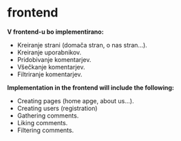 # frontend

**V frontend-u bo implementirano:**<br>
- Kreiranje strani (domača stran, o nas stran...).<br> 
- Kreiranje uporabnikov.<br>
- Pridobivanje komentarjev.<br>
- Všečkanje komentarjev.<br>
- Filtriranje komentarjev.<br>

**Implementation in the frontend will include the following:**<br>
- Creating pages (home apge, about us...).<br>
- Creating users (registration)<br>
- Gathering comments.<br>
- Liking comments.<br>
- Filtering comments.<br>
